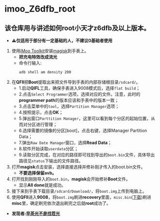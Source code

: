# imoo_Z6dfb_root
## 该仓库用与讲述如何root小天才z6dfb及以上版本。

- **⚠仅适用于部分有一定基础的人，不建议0基础者使用**

1. 使用[iMoo Toolkit](https://github.com/ReX-iMoo-Team/iMoo-Toolkit)安装[magisk](https://github.com/topjohnwu/Magisk/releases/tag/v23.0)到手表上。
   - **把充电特效改成流光**
   - 命令行输入: 
       ```sh
       adb shell am density 200
       ```
2. 在**QFIl**把**Boot**提取出来把文件导到手表的内部存储根目录`/sdcard/`。
   - 1.启动**QIFL**工具，确保手表进入9008模式后，选择`flat build`；
   - 2.点击`Select Programmer`选项，选择对应的文件。注意，此时的**programmer path**的版本应该和手表中的版本一致；
   - 3.点击菜单中的`tool`，选择`Partition Manager`选项；
   - 4.按照提示，点击**OK**；
   - 5.弹出窗口`Parttition Manager`，这里可以看到每个分区的起始位置，从而对分区进行管理；
   - 6.选择需要的镜像的分区[boot]，点击右键，选择Manager Partition Data；
   - 7.弹出`Raw Date Manager`窗口，选择**Read Data**；
   - 8.软件开始读取`userdata`分区；
   - 9.读取分区完成，在对应的路径即可找到导出的`boot.bin`文件，具体导出路径见`status`下输出的文件路径。
3. 打开**magisk**点击安装，选择直接选择并修补刚才传入的boot.bin文件。
   - **不要选择保留avb。**
4. 打开找到刚刚导入的`boot.bin`，**magisk**会开始修补**Boot**文件。
   - 显示**All done**就是成功。
5. 接下来到手表下载目录`/sdcard/Download/`，将`boot.img`上传到电脑上。
6. 使用**QFIl**进入**9008**，将`boot.img`刷进**recovery**里面，`misc.bin`([下载](https://github.com/ReX-iMoo-Team/imoo_Z6dfb_root/blob/main/misc/misc.bin))刷进**misc**里，确定刷完依次退出刷完之后就**root**成功了。

- **发现者:[早茶光不是找茬光](https://space.bilibili.com/1268760897)**
